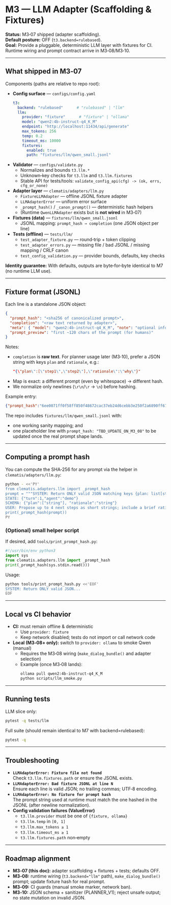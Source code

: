 

# M3 — LLM Adapter (Scaffolding & Fixtures)

**Status:** M3‑07 shipped (adapter scaffolding).  
**Default posture:** OFF (`t3.backend=rulebased`).  
**Goal:** Provide a pluggable, deterministic LLM layer with fixtures for CI. Runtime wiring and prompt contract arrive in M3‑08/M3‑10.

---

## What shipped in M3‑07

Components (paths are relative to repo root):

- **Config surface** — `configs/config.yaml`
  ```yaml
  t3:
    backend: "rulebased"      # "rulebased" | "llm"
    llm:
      provider: "fixture"      # "fixture" | "ollama"
      model: "qwen2:4b-instruct-q4_K_M"
      endpoint: "http://localhost:11434/api/generate"
      max_tokens: 256
      temp: 0.2
      timeout_ms: 10000
      fixtures:
        enabled: true
        path: "fixtures/llm/qwen_small.jsonl"
  ```
- **Validator** — `configs/validate.py`
  - Normalizes and bounds `t3.llm.*`
  - Unknown‑key checks for `t3.llm` and `t3.llm.fixtures`
  - Stable API for tests/tools: `validate_config_api(cfg) -> (ok, errs, cfg_or_none)`
- **Adapter layer** — `clematis/adapters/llm.py`
  - `FixtureLLMAdapter` — offline JSONL fixture adapter
  - `LLMAdapterError` — uniform error surface
  - `_prompt_hash()` / `_canon_prompt()` — deterministic hash helpers
  - (Runtime `QwenLLMAdapter` exists but is **not wired** in M3‑07)
- **Fixtures (data)** — `fixtures/llm/qwen_small.jsonl`
  - JSONL mapping: `prompt_hash → completion` (one JSON object per line)
- **Tests (offline)** — `tests/llm/`
  - `test_adapter_fixture.py` — round‑trip + token clipping
  - `test_adapter_errors.py` — missing file / bad JSONL / missing mapping / CRLF canon
  - `test_config_validation.py` — provider bounds, defaults, key checks

**Identity guarantee:** With defaults, outputs are byte‑for‑byte identical to M7 (no runtime LLM use).

---

## Fixture format (JSONL)

Each line is a standalone JSON object:

```json
{
  "prompt_hash": "<sha256 of canonicalized prompt>",
  "completion": "<raw text returned by adapter>",
  "meta": { "model": "qwen2:4b-instruct-q4_K_M", "note": "optional info" },
  "prompt_preview": "first ~120 chars of the prompt (for humans)"
}
```

Notes:
- `completion` is **raw text**. For planner usage later (M3‑10), prefer a JSON string with keys `plan` and `rationale`, e.g.:
  ```json
  "{\"plan\":[\"step1\",\"step2\"],\"rationale\":\"why\"}"
  ```
- Map is exact: a different prompt (even by whitespace) → different hash.
- We normalize only newlines (`\r\n`/`\r` → `\n`) before hashing.

Example entry:
```json
{"prompt_hash":"6ee0071ff0f58ff850f48672cac37eb24d6cebb3e250f2a6890ff672e1f5073f","completion":"{\"plan\":[\"a\"],\"rationale\":\"r\"}","meta":{"model":"qwen2:4b-instruct-q4_K_M","note":"simple sanity mapping for early tests"},"prompt_preview":"SYSTEM: Return ONLY valid JSON. STATE: {\"turn\":1}"}
```

The repo includes `fixtures/llm/qwen_small.jsonl` with:
- one working sanity mapping; and
- one placeholder line with `prompt_hash: "TBD_UPDATE_ON_M3_08"` to be updated once the real prompt shape lands.

---

## Computing a prompt hash

You can compute the SHA‑256 for any prompt via the helper in `clematis/adapters/llm.py`:

```bash
python - <<'PY'
from clematis.adapters.llm import _prompt_hash
prompt = """SYSTEM: Return ONLY valid JSON matching keys {plan: list[str], rationale: str}. No prose. No markdown. No trailing commas.
STATE: {"turn":1,"agent":"demo"}
SCHEMA: {"plan":["string"], "rationale":"string"}
USER: Propose up to 4 next steps as short strings; include a brief rationale."""
print(_prompt_hash(prompt))
PY
```

### (Optional) small helper script
If desired, add `tools/print_prompt_hash.py`:
```python
#!/usr/bin/env python3
import sys
from clematis.adapters.llm import _prompt_hash
print(_prompt_hash(sys.stdin.read()))
```
Usage:
```bash
python tools/print_prompt_hash.py <<'EOF'
SYSTEM: Return ONLY valid JSON...
EOF
```

---

## Local vs CI behavior

- **CI:** must remain offline & deterministic
  - Use `provider: fixture`
  - Keep network disabled; tests do not import or call network code
- **Local (M3‑08+ only):** switch to `provider: ollama` to smoke Qwen (manual)
  - Requires the M3‑08 wiring (`make_dialog_bundle()` and adapter selection)
  - Example (once M3‑08 lands):
    ```bash
    ollama pull qwen2:4b-instruct-q4_K_M
    python scripts/llm_smoke.py
    ```

---

## Running tests

LLM slice only:
```bash
pytest -q tests/llm
```

Full suite (should remain identical to M7 with backend=rulebased):
```bash
pytest -q
```

---

## Troubleshooting

- **`LLMAdapterError: Fixture file not found`**  
  Check `t3.llm.fixtures.path` or ensure the JSONL exists.
- **`LLMAdapterError: Bad fixture JSONL at line N`**  
  Ensure each line is valid JSON; no trailing commas; UTF‑8 encoding.
- **`LLMAdapterError: No fixture for prompt hash`**  
  The prompt string used at runtime must match the one hashed in the JSONL (after newline normalization).
- **Config validation failures (ValueError)**  
  - `t3.llm.provider` must be one of `{fixture, ollama}`  
  - `t3.llm.temp` in `[0, 1]`  
  - `t3.llm.max_tokens ≥ 1`  
  - `t3.llm.timeout_ms ≥ 1`  
  - `t3.llm.fixtures.path` non‑empty

---

## Roadmap alignment

- **M3‑07 (this doc):** adapter scaffolding + fixtures + tests; defaults OFF.
- **M3‑08:** runtime wiring (`t3.backend="llm"` path), `make_dialog_bundle()` prompt; update fixture hash for real prompt.
- **M3‑09:** CI guards (manual smoke marker, network ban).
- **M3‑10:** JSON schema + sanitizer (PLANNER_V1); reject unsafe output; no state mutation on invalid JSON.